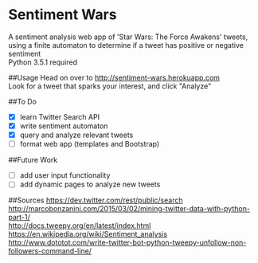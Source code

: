 Sentiment Wars 
==============

A sentiment analysis web app of 'Star Wars: The Force Awakens' tweets,
using a finite automaton to determine if a tweet has positive or
negative sentiment  
Python 3.5.1 required  

##Usage
Head on over to http://sentiment-wars.herokuapp.com  
Look for a tweet that sparks your interest, and click "Analyze"  

##To Do
- [x] learn Twitter Search API  
- [x] write sentiment automaton  
- [x] query and analyze relevant tweets
- [ ] format web app (templates and Bootstrap)

##Future Work
- [ ] add user input functionality  
- [ ] add dynamic pages to analyze new tweets  

##Sources
https://dev.twitter.com/rest/public/search  
http://marcobonzanini.com/2015/03/02/mining-twitter-data-with-python-part-1/  
http://docs.tweepy.org/en/latest/index.html  
https://en.wikipedia.org/wiki/Sentiment_analysis  
http://www.dototot.com/write-twitter-bot-python-tweepy-unfollow-non-followers-command-line/  
